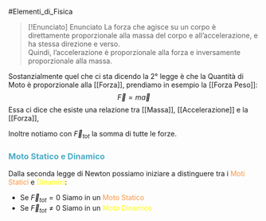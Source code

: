 #Elementi_di_Fisica 

>[!Enunciato]  Enunciato
>La forza che agisce su un corpo è direttamente proporzionale alla massa del corpo e all’accelerazione, e ha stessa direzione e verso.  
Quindi, l’accelerazione è proporzionale alla forza e inversamente proporzionale alla massa.

Sostanzialmente quel che ci sta dicendo la 2° legge è che la Quantità di Moto è proporzionale alla [[Forza]], prendiamo in esempio la [[Forza Peso]]:
$$\vec{F}=m \vec{a}$$
Essa ci dice che esiste una relazione tra [[Massa]], [[Accelerazione]] e la [[Forza]],

Inoltre notiamo con $\vec{F}_{tot}$ la somma di tutte le forze.

### <font color="#4bacc6">Moto Statico e Dinamico</font>

Dalla seconda legge di Newton possiamo iniziare a distinguere tra i <font color="#f79646">Moti Statici</font> e <font color="#ffff00">Dinamici</font>:

- Se $\vec{F}_{tot}=0$ Siamo in un <font color="#f79646">Moto Statico</font>
- Se $\vec{F}_{tot}\neq 0$ Siamo in un <font color="#ffff00">Moto Dinamico</font>
